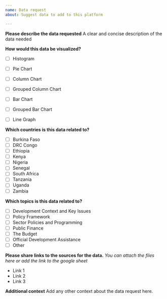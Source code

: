 ```yaml
---
name: Data request
about: Suggest data to add to this platform

---
```


**Please describe the data requested**
A clear and concise description of the data needed

**How would this data be visualized?**
- [ ] Histogram
- [ ] Pie Chart
- [ ] Column Chart
- [ ] Grouped Column Chart
- [ ] Bar Chart
- [ ] Grouped Bar Chart
- [ ] Line Graph


**Which countries is this data related to?**
- [ ] Burkina Faso
- [ ] DRC Congo
- [ ] Ethiopia
- [ ] Kenya
- [ ] Nigeria
- [ ] Senegal
- [ ] South Africa
- [ ] Tanzania
- [ ] Uganda
- [ ] Zambia

**Which topics is this data related to?**
- [ ] Development Context and Key Issues
- [ ] Policy Framework
- [ ] Sector Policies and Programming
- [ ] Public Finance
- [ ] The Budget
- [ ] Official Development Assistance
- [ ] Other

**Please share links to the sources for the data.**
*You can attach the files here or add the link to the google sheet*
- Link 1
- Link 2
- Link 3

**Additional context**
Add any other context about the data request here.